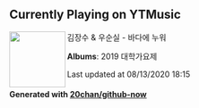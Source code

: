 ## Currently Playing on YTMusic

[<img align="left" width="100" src="https://lh3.googleusercontent.com/7MbRq0mZIwI0Bb1N3HSYzQwQlptqgpm-qSAHuKHIbl53LZfA5tcNAnuw0WI2boz7xedK5A3p9HnV5OmbbQ">](https://music.youtube.com/channel/UCZunBEOpJkPrt7IaS63dBLw)

김장수 & 우순실 - 바다에 누워

**Albums**: 2019 대학가요제

Last updated at 08/13/2020 18:15

#### Generated with [20chan/github-now](https://github.com/20chan/github-now)


<!--
**20chan/20chan** is a ✨ _special_ ✨ repository because its `README.md` (this file) appears on your GitHub profile.

Here are some ideas to get you started:

- 🔭 I’m currently working on ...
- 🌱 I’m currently learning ...
- 👯 I’m looking to collaborate on ...
- 🤔 I’m looking for help with ...
- 💬 Ask me about ...
- 📫 How to reach me: ...
- 😄 Pronouns: ...
- ⚡ Fun fact: ...
-->

